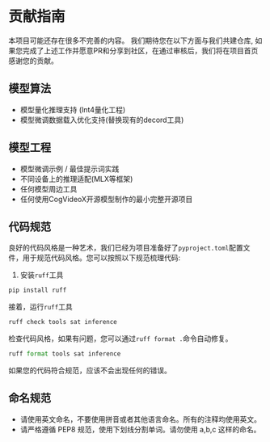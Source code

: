 # 贡献指南

本项目可能还存在很多不完善的内容。 我们期待您在以下方面与我们共建仓库, 如果您完成了上述工作并愿意PR和分享到社区，在通过审核后，我们将在项目首页感谢您的贡献。

## 模型算法

- 模型量化推理支持 (Int4量化工程)
- 模型微调数据载入优化支持(替换现有的decord工具)

## 模型工程

- 模型微调示例 / 最佳提示词实践
- 不同设备上的推理适配(MLX等框架)
- 任何模型周边工具
- 任何使用CogVideoX开源模型制作的最小完整开源项目

## 代码规范

良好的代码风格是一种艺术，我们已经为项目准备好了`pyproject.toml`配置文件，用于规范代码风格。您可以按照以下规范梳理代码:

1. 安装`ruff`工具

```py
pip install ruff
```

接着，运行`ruff`工具

```py
ruff check tools sat inference
```

检查代码风格，如果有问题，您可以通过`ruff format .`命令自动修复。

```py
ruff format tools sat inference
```

如果您的代码符合规范，应该不会出现任何的错误。

## 命名规范

- 请使用英文命名，不要使用拼音或者其他语言命名。所有的注释均使用英文。
- 请严格遵循 PEP8 规范，使用下划线分割单词。请勿使用 a,b,c 这样的命名。